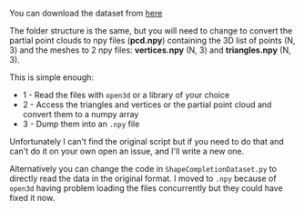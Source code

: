 You can download the dataset from [here](https://github.com/aalto-intelligent-robotics/shape_completion_network#download-and-parse-training-and-test-data)

The folder structure is the same, but you will need to change to convert the partial point clouds to npy files
(**pcd.npy**) containing the 3D list of points (N, 3) and the meshes to 2 npy files: **vertices.npy** (N, 3) and
**triangles.npy** (N, 3).

This is simple enough:
- 1 - Read the files with `open3d` or a library of your choice
- 2 - Access the triangles and vertices or the partial point cloud and convert them to a numpy array
- 3 - Dump them into an `.npy` file

Unfortunately I can't find the original script but if you need to do that and can't do it on your own open an issue,
and I'll write a new one.

Alternatively you can change the code in `ShapeCompletionDataset.py` to directly read the data in the original format.
I moved to `.npy` because of `open3d` having problem loading the files concurrently but they could have fixed it now.